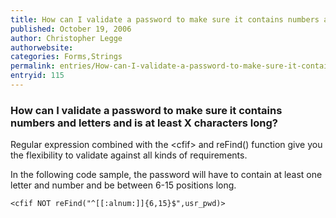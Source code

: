 ```yaml
---
title: How can I validate a password to make sure it contains numbers and letters and is at least X characters long?
published: October 19, 2006
author: Christopher Legge
authorwebsite: 
categories: Forms,Strings
permalink: entries/How-can-I-validate-a-password-to-make-sure-it-contains-numbers-and-letters-and-is-at-least-X-characters-long.html
entryid: 115
---
```


<h3>How can I validate a password to make sure it contains numbers and letters and is at least X characters long?</h3>

<p>
Regular expression combined with the &lt;cfif&gt; and reFind() function give you the flexibility to validate against all kinds of requirements.
</p>

<p>
In the following code sample, the password will have to contain at least one letter and number and be between 6-15 positions long.
</p>

<pre><code class="language-markup">&lt;cfif NOT reFind(&quot;^[[:alnum:]]{6,15}$&quot;,usr_pwd)&gt;
</code></pre>



